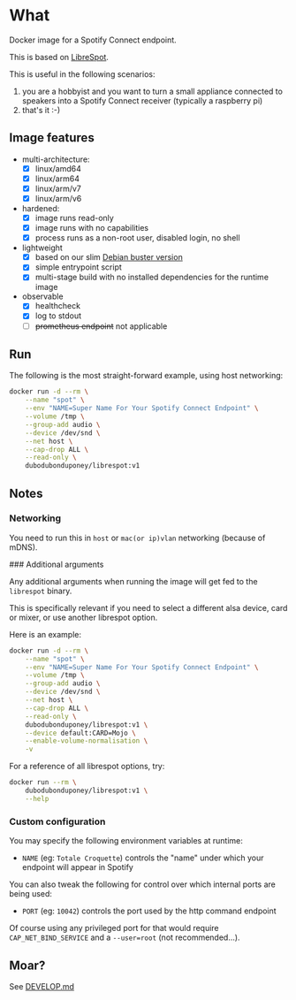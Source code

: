 # What

Docker image for a Spotify Connect endpoint.

This is based on [LibreSpot](https://github.com/librespot-org/librespot).

This is useful in the following scenarios:

 1. you are a hobbyist and you want to turn a small appliance connected to speakers into a Spotify Connect receiver (typically a raspberry pi) 
 1. that's it :-)

## Image features

 * multi-architecture:
    * [x] linux/amd64
    * [x] linux/arm64
    * [x] linux/arm/v7
    * [x] linux/arm/v6
 * hardened:
    * [x] image runs read-only
    * [x] image runs with no capabilities
    * [x] process runs as a non-root user, disabled login, no shell
 * lightweight
    * [x] based on our slim [Debian buster version](https://github.com/dubo-dubon-duponey/docker-debian)
    * [x] simple entrypoint script
    * [x] multi-stage build with no installed dependencies for the runtime image
 * observable
    * [x] healthcheck
    * [x] log to stdout
    * [ ] ~~prometheus endpoint~~ not applicable

## Run

The following is the most straight-forward example, using host networking:

```bash
docker run -d --rm \
    --name "spot" \
    --env "NAME=Super Name For Your Spotify Connect Endpoint" \
    --volume /tmp \
    --group-add audio \
    --device /dev/snd \
    --net host \
    --cap-drop ALL \
    --read-only \
    dubodubonduponey/librespot:v1
```

## Notes

### Networking

You need to run this in `host` or `mac(or ip)vlan` networking (because of mDNS).

### Additional arguments

Any additional arguments when running the image will get fed to the `librespot` binary.

This is specifically relevant if you need to select a different alsa device, card or mixer, or use another librespot option.

Here is an example:
```bash
docker run -d --rm \
    --name "spot" \
    --env "NAME=Super Name For Your Spotify Connect Endpoint" \
    --volume /tmp \
    --group-add audio \
    --device /dev/snd \
    --net host \
    --cap-drop ALL \
    --read-only \
    dubodubonduponey/librespot:v1 \
    --device default:CARD=Mojo \
    --enable-volume-normalisation \
    -v
```

For a reference of all librespot options, try:
```bash
docker run --rm \
    dubodubonduponey/librespot:v1 \
    --help
```

### Custom configuration

You may specify the following environment variables at runtime:

 * `NAME` (eg: `Totale Croquette`) controls the "name" under which your endpoint will appear in Spotify

You can also tweak the following for control over which internal ports are being used:

 * `PORT` (eg: `10042`) controls the port used by the http command endpoint

Of course using any privileged port for that would require `CAP_NET_BIND_SERVICE` and a `--user=root` (not recommended...).

## Moar?

See [DEVELOP.md](DEVELOP.md)
